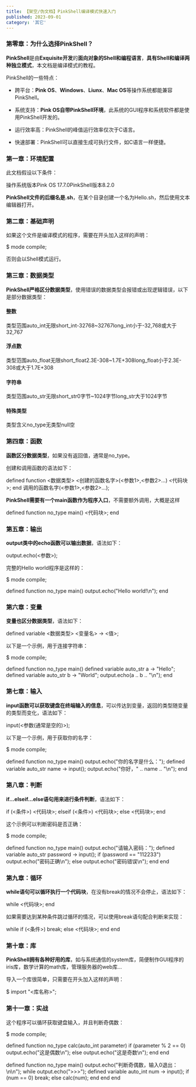 ```yaml
---
title: 【架空/伪文档】PinkShell编译模式快速入门
published: 2023-09-01
category: '其它'
---
```


### 第零章：为什么选择PinkShell？

**PinkShell**是由**Exquisite开发**的**面向对象的Shell和编程语言**，**具有Shell和编译两种独立模式**，本文档是编译模式的教程。

PinkShell的一些特点：

* 跨平台：**Pink OS**、**Windows**、**Liunx**、**Mac OS**等操作系统都能兼容PinkShell。

* 系统支持：**Pink OS自带PinkShell环境**，此系统的GUI程序和系统软件都是使用PinkShell开发的。

* 运行效率高：PinkShell的峰值运行效率仅次于C语言。

* 快速部署：PinkShell可以直接生成可执行文件，如C语言一样便捷。

### 第一章：环境配置

此文档假设以下条件：

操作系统版本Pink OS 17.7.0PinkShell版本8.2.0

**PinkShell文件的后缀名是.sh**，在某个目录创建一个名为Hello.sh，然后使用文本编辑器打开。

### 第二章：基础声明

如果这个文件是编译模式的程序，需要在开头加入这样的声明：

$ mode compile;

否则会以Shell模式运行。

### 第三章：数据类型

**PinkShell严格区分数据类型**，使用错误的数据类型会报错或出现逻辑错误，以下是部分数据类型：

#### 整数

类型范围auto_int无限short_int-32768~32767long_int小于-32,768或大于32,767

#### 浮点数

类型范围auto_float无限short_float2.3E-308~1.7E+308long_float小于2.3E-308或大于1.7E+308

#### 字符串

类型范围auto_str无限short_str0字节~1024字节long_str大于1024字节

#### 特殊类型

类型含义no_type无类型null空

### 第四章：函数

**函数区分数据类型**，如果没有返回值，通常是no_type。

创建和调用函数的语法如下：

defined function &lt;数据类型> &lt;创建的函数名字>(&lt;参数1>,&lt;参数2>...)
    &lt;代码块>;
end
调用的函数名字(&lt;参数1>,&lt;参数2>...);

**PinkShell需要有一个main函数作为程序入口**，不需要额外调用，大概是这样

defined function no_type main()
    &lt;代码块>;
end

### 第五章：输出

**output类中的echo函数可以输出数据**，语法如下：

output.echo(&lt;参数>);

完整的Hello world程序是这样的：

$ mode compile;

defined function no_type main()
    output.echo("Hello world!\n");
end

### 第六章：变量

**变量也区分数据类型**，语法如下：

defined variable &lt;数据类型> &lt;变量名> -> &lt;值>;

以下是一个示例，用于连接字符串：

$ mode compile;

defined function no_type main()
    defined variable auto_str a -> "Hello";
    defined variable auto_str b -> "World";
    output.echo(a .. b .. "\n");
end

### 第七章：输入

**input函数可以获取键盘在终端输入的信息**，可以传达到变量，返回的类型随变量的类型而变化，语法如下：

input(&lt;参数(通常是空的)>);

以下是一个示例，用于获取你的名字：

$ mode compile;

defined function no_type main()
    output.echo("你的名字是什么：");
    defined variable auto_str name -> input();
    output.echo("你好，" .. name .. "\n");
end

### 第八章：判断

**if...elseif...else语句用来进行条件判断**，语法如下：

if (&lt;条件>)
    &lt;代码块>;
elseif (&lt;条件>)
    &lt;代码块>;
else
    &lt;代码块>;
end

这个示例可以判断密码是否正确：

$ mode compile;

defined function no_type main()
    output.echo("请输入密码：");
    defined variable auto_str password -> input();
    if (password == "112233")
        output.echo("密码正确\n");
    else
        output.echo("密码错误\n");
    end
end

### 第九章：循环

**while语句可以循环执行一个代码块**，在没有break的情况不会停止，语法如下：

while
   &lt;代码块>;
end

如果需要达到某种条件跳过循环的情况，可以使用break语句配合判断来实现：

while
    if (&lt;条件>)
        break;
    else
        &lt;代码块>;
    end
end

### 第十章：库

**PinkShell拥有各种好用的库**，如与系统通信的system库，简便制作GUI程序的iris库，数学计算的math库，管理服务器的web库...

导入一个库很简单，只需要在开头加入这样的声明：

$ import "&lt;库名称>";

### 第十一章：实战

这个程序可以循环获取键盘输入，并且判断奇偶数：

$ mode compile;

defined function no_type calc(auto_int parameter)
    if (parameter % 2 == 0)
        output.echo("这是偶数\n");
    else
        output.echo("这是奇数\n");
    end
end

defined function no_type main()
    output.echo("判断奇偶数，输入0退出：\n\n");
    while
        output.echo(">>>");
        defined variable auto_int num -> input();
        if (num == 0)
            break;
        else
            calc(num);
        end
    end
end